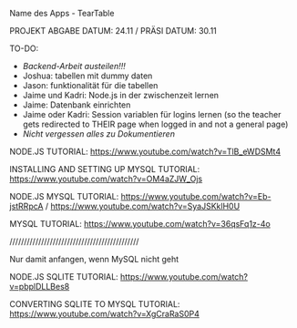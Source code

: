 Name des Apps - TearTable

PROJEKT ABGABE DATUM: 24.11 / 
PRÄSI DATUM: 30.11

TO-DO:
- *Backend-Arbeit austeilen!!!*
- Joshua: tabellen mit dummy daten
- Jason: funktionalität für die tabellen
- Jaime und Kadri: Node.js in der zwischenzeit lernen
- Jaime: Datenbank einrichten
- Jaime oder Kadri: Session variablen für logins lernen (so the teacher gets redirected to THEIR page when logged in and not a general page)
- *Nicht vergessen alles zu Dokumentieren*

NODE.JS TUTORIAL:
https://www.youtube.com/watch?v=TlB_eWDSMt4

INSTALLING AND SETTING UP MYSQL TUTORIAL:
https://www.youtube.com/watch?v=OM4aZJW_Ojs

NODE.JS MYSQL TUTORIAL:
https://www.youtube.com/watch?v=Eb-jstRRpcA / https://www.youtube.com/watch?v=SyaJSKklH0U

MYSQL TUTORIAL:
https://www.youtube.com/watch?v=36qsFq1z-4o


/////////////////////////////////////////////



Nur damit anfangen, wenn MySQL nicht geht


NODE.JS SQLITE TUTORIAL:
https://www.youtube.com/watch?v=pbplDLLBes8

CONVERTING SQLITE TO MYSQL TUTORIAL:
https://www.youtube.com/watch?v=XgCraRaS0P4
